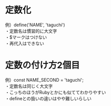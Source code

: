 # 定数化
例）define('NAME', 'taguchi')  
・定数名は慣習的に大文字  
・$マークはつけない  
・再代入はできない

# 定数の付け方2個目
例）const NAME_SECOND = 'taguchi';  
・定数名は同じく大文字  
・こっちのほうがRubyとかにも似ててわかりやすい  
・defineとの扱いの違いはやや難しいらしい